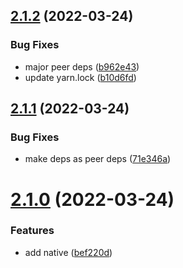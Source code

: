 ## [2.1.2](https://github.com/qiwi/pijma-native/compare/v2.1.1...v2.1.2) (2022-03-24)


### Bug Fixes

* major peer deps ([b962e43](https://github.com/qiwi/pijma-native/commit/b962e4302a060d6e643a73ce3ac95c6881291070))
* update yarn.lock ([b10d6fd](https://github.com/qiwi/pijma-native/commit/b10d6fda6d717360b042d4e46b4b9d7f170178f5))

## [2.1.1](https://github.com/qiwi/pijma-native/compare/v2.1.0...v2.1.1) (2022-03-24)


### Bug Fixes

* make deps as peer deps ([71e346a](https://github.com/qiwi/pijma-native/commit/71e346accf21364d77af44b74eca81b2ab20ded7))

# [2.1.0](https://github.com/qiwi/pijma-native/compare/v2.0.0...v2.1.0) (2022-03-24)


### Features

* add native ([bef220d](https://github.com/qiwi/pijma-native/commit/bef220dd5c8194f8ca09740ef2d0be7389238e52))
